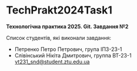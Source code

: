 # TechPrakt2024Task1
**Технологічна практика 2025. Git. Завдання №2**

Список студентів, які виконали завдання:
* Петренко Петро Петрович, група ІПЗ-23-1
* Слівінський Нікіта Дмитрович, группа ВТ-23-1
vt231_snd@student.ztu.edu.ua
